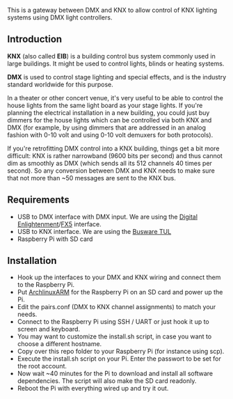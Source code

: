 This is a gateway between DMX and KNX to allow control of KNX lighting systems using DMX light controllers.

Introduction
------------

**KNX** (also called **EIB**) is a building control bus system commonly used in large buildings.
It might be used to control lights, blinds or heating systems.

**DMX** is used to control stage lighting and special effects, and is the industry standard worldwide for this purpose.

In a theater or other concert venue, it's very useful to be able to control the house lights from the same light board as your stage lights.
If you're planning the electrical installation in a new building, you could just buy dimmers for the house lights which can be controlled via both KNX and DMX (for example, by using dimmers that are addressed in an analog fashion with 0-10 volt and using 0-10 volt demuxers for both protocols).

If you're retrofitting DMX control into a KNX building, things get a bit more difficult:
KNX is rather narrowband (9600 bits per second) and thus cannot dim as smoothly as DMX (which sends all its 512 channels 40 times per second).
So any conversion between DMX and KNX needs to make sure that not more than ~50 messages are sent to the KNX bus.

Requirements
------------
- USB to DMX interface with DMX input. We are using the [Digital Enlightenment](http://www.digital-enlightenment.de/usbdmx.htm)/[FX5](http://www.fx5.de) interface.
- USB to KNX interface. We are using the [Busware TUL](http://busware.de/tiki-index.php?page=TUL)
- Raspberry Pi with SD card

Installation
------------
- Hook up the interfaces to your DMX and KNX wiring and connect them to the Raspberry Pi. 
- Put [ArchlinuxARM](http://archlinuxarm.org/platforms/armv6/raspberry-pi) for the Raspberry Pi on an SD card and power up the Pi.
- Edit the pairs.conf (DMX to KNX channel assignments) to match your needs.
- Connect to the Raspberry Pi using SSH / UART or just hook it up to screen and keyboard.
- You may want to customize the install.sh script, in case you want to choose a different hostname.
- Copy over this repo folder to your Raspberry Pi (for instance using scp).
- Execute the install.sh script on your Pi. Enter the passwort to be set for the root account.
- Now wait ~40 minutes for the Pi to download and install all software dependencies. The script will also make the SD card readonly.
- Reboot the Pi with everything wired up and try it out.
